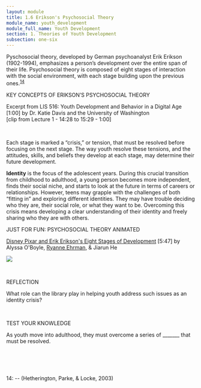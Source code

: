 ```yaml
---
layout: module
title: 1.6 Erikson's Psychosocial Theory
module_name: youth_development
module_full_name: Youth Development
section: 1. Theories of Youth Development
subsection: one-six
---
```


Pyschosocial theory, developed by German psychoanalyst Erik Erikson (1902-1994), emphasizes a person’s development over the entire span of their life. Psychosocial theory is composed of eight stages of interaction with the social environment, with each stage building upon the previous ones.<sup>[14](#fn14)</sup> 

<div class="explanatory">  
  <p><span class="box-title">KEY CONCEPTS OF ERIKSON’S PSYCHOSOCIAL THEORY</span></p> 
  <p>Excerpt from LIS 516: Youth Development and Behavior in a Digital Age [1:00] by Dr. Katie Davis and the University of Washington 
<br>
[clip from Lecture 1 - 14:28 to 15:29 - 1:00]
</p> 
</div>
<br>

Each stage is marked a “crisis,” or tension, that must be resolved before focusing on the next stage. The way youth resolve these tensions, and the attitudes, skills, and beliefs they develop at each stage, may determine their future development.  

**Identity** is the focus of the adolescent years. During this crucial transition from childhood to adulthood, a young person becomes more independent, finds their social niche, and starts to look at the future in terms of careers or relationships. However, teens may grapple with the challenges of both “fitting in” and exploring different identities. They may have trouble deciding who they are, their social role, or what they want to be. Overcoming this crisis means developing a clear understanding of their identity and freely sharing who they are with others. 

<div class="case_study_box">  
  <p><span class="box-title">JUST FOR FUN: PSYCHOSOCIAL THEORY ANIMATED</span></p> 
  <p><a href="https://www.youtube.com/watch?v=Iz-AeGMhzV0">Disney Pixar and Erik Erikson's Eight Stages of Development</a> [5:47] by Alyssa O'Boyle, <a href="https://www.youtube.com/channel/UCpaHNJGTMPFtM-Rmd_RsfzA">Ryanne Ehrman</a>, & Jiarun He</p>
  
<p><span><a href="https://www.youtube.com/watch?v=Iz-AeGMhzV0” target="_blank"><img src="https://img.youtube.com/vi/Iz-AeGMhzV0/0.jpg"/></a></span>
</div>
<br>
    
<div class="reflection"> 

  <p><span class="box-title">REFLECTION</span></p> 

  <p>What role can the library play in helping youth address such issues as an identity crisis?</p>
</div>
<br>

<div class="reflection"> 

  <p><span class="box-title">TEST YOUR KNOWLEDGE</span></p> 

  <p>As youth move into adulthood, they must overcome a series of _______ that must be resolved. </p> 
</div>
<br>
<br>

<br>
<br>
<a name="fn14">14</a>:  -- (Hetherington, Parke, & Locke, 2003)
